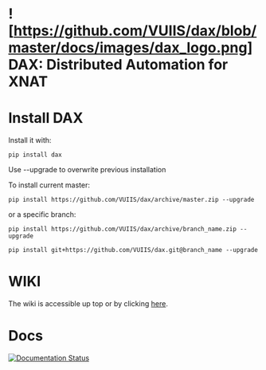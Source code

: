 ![https://github.com/VUIIS/dax/blob/master/docs/images/dax_logo.png] DAX: Distributed Automation for XNAT
===

# Install DAX

Install it with:

~~~~~~~~
pip install dax
~~~~~~~~

Use --upgrade to overwrite previous installation

To install current master:

~~~~~~~~
pip install https://github.com/VUIIS/dax/archive/master.zip --upgrade
~~~~~~~~

or a specific branch:

~~~~~~~~
pip install https://github.com/VUIIS/dax/archive/branch_name.zip --upgrade

pip install git+https://github.com/VUIIS/dax.git@branch_name --upgrade
~~~~~~~~

# WIKI

The wiki is accessible up top or by clicking [here](https://github.com/VUIIS/dax/wiki).

# Docs
[![Documentation Status](https://readthedocs.org/projects/dax/badge/?version=latest)](http://dax.readthedocs.org/en/latest/?badge=latest)

